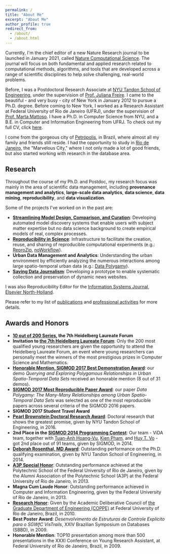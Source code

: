 ```yaml
---
permalink: /
title: "About Me"
excerpt: "About Me"
author_profile: true
redirect_from: 
  - /about/
  - /about.html
---
```


Currently, I'm the chief editor of a new Nature Research journal to be launched in January 2021, called <a href="https://www.nature.com/natcomputsci" target="_blank">Nature Computational Science</a>. The journal will focus on both fundamental and applied research related to computational methods, algorithms, and tools that are developed across a range of scientific disciplines to help solve challenging, real-world problems.

Before, I was a Postdoctoral Research Associate at <a href="https://engineering.nyu.edu/" target="_blank">NYU Tandon School of Engineering</a>, under the supervision of <a href="http://vgc.poly.edu/~juliana/" target="_blank">Prof. Juliana Freire</a>. I came to the beautiful - and very busy - city of New York in January 2012 to pursue a Ph.D. degree. Before coming to New York, I worked as a Research Assistant at Federal University of Rio de Janeiro (UFRJ), under the supervision of <a href="http://www.cos.ufrj.br/~marta/" target="_blank">Prof. Marta Mattoso</a>. I have a Ph.D. in Computer Science from NYU, and a B.E. in Computer and Information Engineering from UFRJ. To check out my full CV, click <a href="/files/resume.pdf" target="_blank">here</a>.

I come from the gorgeous city of <a href="http://en.wikipedia.org/wiki/Petr%C3%B3polis" target="_blank">Petr&oacute;polis</a>, in Brazil, where almost all my family and friends still reside. I had the opportunity to study in <a href="http://en.wikipedia.org/wiki/Rio_de_Janeiro" target="_blank">Rio de Janeiro</a>, the "Marvelous City," where I not only made a lot of good friends, but also started working with research in the database area.

Research
------

Throughout the course of my Ph.D. and Postdoc, my research focus was mainly in the area of scientific data management, including **provenance management and analytics**, **large-scale data analytics**, **data science**, **data mining**, **reproducibility**, and **data visualization**.

Some of the projects I've worked on in the past are:

* **<a href="https://www.darpa.mil/program/data-driven-discovery-of-models" target="_blank">Streamlining Model Design, Comparison, and Curation</a>**: Developing automated model discovery systems that
enable users with subject matter expertise but no data science background to create empirical models of real, complex processes.
* **<a href="http://www.reproduciblescience.org/" target="_blank">Reproducibility in Science</a>**: Infrastructure to facilitate the creation, reuse, and sharing of reproducible computational experiments (e.g.: <a href="https://www.reprozip.org/" target="_blank">ReproZip</a>, <a href="https://github.com/gems-uff/noworkflow" target="_blank">noWorkflow</a>).
* **Urban Data Management and Analytics**: Understanding the urban environment by efficiently analyzing the numerous interactions among large spatio-temporal urban data (e.g.: <a href="https://github.com/ViDA-NYU/data-polygamy" target="_blank">Data Polygamy</a>).
* **<a href="https://savingjournalism.reprozip.org/" target="_blank">Saving Data Journalism</a>**: Developing a prototype to enable systematic collection and preservation of dynamic news websites.

I was also Reproducibility Editor for the <a href="http://www.journals.elsevier.com/information-systems/" target="_blank">Information Systems Journal, Elsevier North-Holland</a>.
                
Please refer to my list of [publications](/publications/) and [professional activities](/professional/) for more details.

Awards and Honors
------

* **<a href="http://bit.ly/scilogs" target="_blank">10 out of 200 Series</a>, the 7th Heidelberg Laureate Forum**
* **Invitation to <a href="https://www.heidelberg-laureate-forum.org/" target="_blank">the 7th Heidelberg Laureate Forum</a>**: Only the 200 most qualified young researchers are given the opportunity to attend the Heidelberg Laureate Forum, an event where young researchers can personally meet the winners of the most prestigious prizes in Computer Science and Mathematics.
* **<a href="https://sigmod.org/sigmod-awards/sigmod-best-demonstration-award/" target="_blank">Honorable Mention, SIGMOD 2017 Best Demonstration Award</a>**: our demo *Querying and Exploring Polygamous Relationships in Urban Spatio-Temporal Data Sets* received an honorable mention (8 out of 31 demos).
* **<a href="http://db-reproducibility.seas.harvard.edu/awards/" target="_blank">SIGMOD 2017 Most Reproducible Paper Award</a>**: our paper *Data Polygamy: The Many-Many Relationships among Urban Spatio-Temporal Data Sets* was selected as one of the most reproducible papers across several criteria of the SIGMOD 2016 papers.
* **SIGMOD 2017 Student Travel Award**
* **<a href="http://engineering.nyu.edu/academics/departments/computer-science-engineering/student-awards" target="_blank">Pearl Brownstein Doctoral Research Award</a>**: Doctoral research that shows the greatest promise, given by NYU Tandon School of Engineering, in 2016.
* **2nd Place in the <a href="http://www.cs.albany.edu/~sigmod14contest/index.html" target="_blank">SIGMOD 2014 Programming Contest</a>**: Our team - ViDA team, together with <a href="http://bigdata.poly.edu/~tuananh/" target="_blank">Tuan-Anh Hoang-Vu</a>, <a href="http://bigdata.poly.edu/~kienpham/" target="_blank">Kien Pham</a>, and <a href="http://serv.cusp.nyu.edu/~hvo/" target="_blank">Huy T. Vo</a> - got 2nd place out of 91 teams, given by SIGMOD, in 2014.
* **<a href="http://engineering.nyu.edu/academics/departments/computer-science-engineering/student-awards" target="_blank">Deborah Rosenthal, MD Award</a>**: Outstanding performance on the Ph.D. qualifying examination, given by NYU Tandon School of Engineering, in 2014.
* **<a href="http://www.a3p.poli.ufrj.br/noticiasver.php?fcodigo=50" target="_blank">A3P Special Honor</a>**: Outstanding performance achieved at the Polytechnic School of the Federal University of Rio de Janeiro, given by the Alumni Association of the Polytechnic School (A3P) at the Federal University of Rio de Janeiro, in 2013.
* **Magna Cum Laude Honor**: Outstanding performance achieved in Computer and Information Engineering, given by the Federal University of Rio de Janeiro, in 2013.
* **<a href="http://www.coppe.ufrj.br/pt-br/planeta-coppe-noticias/agenda/coppe-entrega-voto-de-louvor-aos-premiados-de-2009" target="_blank">Research Honor</a>**: Given by the Academic Deliberative Council of <a href="http://www.coppe.ufrj.br/" target="_blank">the Graduate Department of Engineering (COPPE)</a> at Federal University of Rio de	Janeiro, Brazil, in 2010.
* **Best Poster Award**: *Desenvolvimento de Estruturas de Controle Explícito para o SGWfC VisTrails*, XXIV Brazilian Symposium on Databases (SBBD), in 2009.
* **Honorable Mention**: TOP10 presentation among more than 500 presentations in the XXXI Conference on Young Research Assistant, at Federal University of Rio de Janeiro, Brazil, in 2009.
